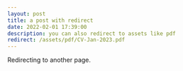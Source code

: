 ```yaml
---
layout: post
title: a post with redirect
date: 2022-02-01 17:39:00
description: you can also redirect to assets like pdf
redirect: /assets/pdf/CV-Jan-2023.pdf
---
```


Redirecting to another page.
